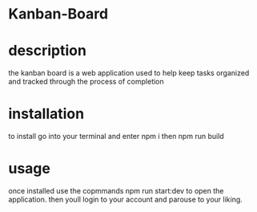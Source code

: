 # Kanban-Board

# description

the kanban board is a web application used to help keep tasks organized and tracked through the process of completion

# installation

to install go into your terminal and enter npm i then npm run build

# usage

once installed use the copmmands npm run start:dev to open the application. then youll login to your account and parouse to your liking.

